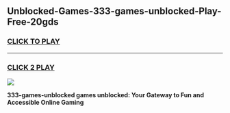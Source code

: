 
## Unblocked-Games-333-games-unblocked-Play-Free-20gds
<h3>
<a href="https://premium76.site?title=333-games-unblocked&ref=20A">CLICK TO PLAY</a></h3>
<hr>

<h3>
<a href="https://premium76.site?title=333-games-unblocked&ref=20A">CLICK 2 PLAY</a>
  
</h3>

<a href="https://premium76.site?title=333-games-unblocked&ref=20A"><img src="https://clearcache.store/games.png"></a>


**333-games-unblocked games unblocked: Your Gateway to Fun and Accessible Online Gaming**
